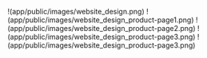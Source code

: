 !(app/public/images/website_design.png)
!(app/public/images/website_design_product-page1.png)
!(app/public/images/website_design_product-page2.png)
!(app/public/images/website_design_product-page3.png)
!(app/public/images/website_design_product-page3.png)